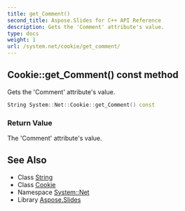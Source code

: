 ```yaml
---
title: get_Comment()
second_title: Aspose.Slides for C++ API Reference
description: Gets the 'Comment' attribute's value.
type: docs
weight: 1
url: /system.net/cookie/get_comment/
---
```

## Cookie::get_Comment() const method


Gets the 'Comment' attribute's value.

```cpp
String System::Net::Cookie::get_Comment() const
```


### Return Value

The 'Comment' attribute's value.

## See Also

* Class [String](../../../system/string/)
* Class [Cookie](../)
* Namespace [System::Net](../../)
* Library [Aspose.Slides](../../../)
